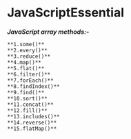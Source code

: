 # JavaScriptEssential
_**JavaScript array methods:-**_
```
**1.some()**
**2.every()**
**3.reduce()**
**4.map()**
**5.flat()**
**6.filter()**
**7.forEach()**
**8.findIndex()**
**9.find()**
**10.sort()**
**11.concat()**
**12.fill()**
**13.includes()**
**14.reverse()**
**15.flatMap()**
```

